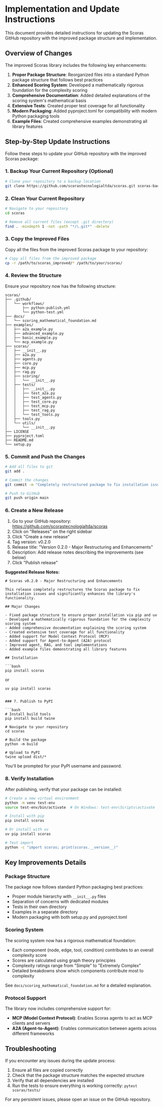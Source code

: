 # Implementation and Update Instructions

This document provides detailed instructions for updating the Scoras GitHub repository with the improved package structure and implementation.

## Overview of Changes

The improved Scoras library includes the following key enhancements:

1. **Proper Package Structure**: Reorganized files into a standard Python package structure that follows best practices
2. **Enhanced Scoring System**: Developed a mathematically rigorous foundation for the complexity scoring
3. **Comprehensive Documentation**: Added detailed explanations of the scoring system's mathematical basis
4. **Extensive Tests**: Created proper test coverage for all functionality
5. **Modern Packaging**: Added pyproject.toml for compatibility with modern Python packaging tools
6. **Example Files**: Created comprehensive examples demonstrating all library features

## Step-by-Step Update Instructions

Follow these steps to update your GitHub repository with the improved Scoras package:

### 1. Backup Your Current Repository (Optional)

```bash
# Clone your repository to a backup location
git clone https://github.com/scorastecnologialtda/scoras.git scoras-backup
```

### 2. Clean Your Current Repository

```bash
# Navigate to your repository
cd scoras

# Remove all current files (except .git directory)
find . -mindepth 1 -not -path "*/\.git*" -delete
```

### 3. Copy the Improved Files

Copy all the files from the improved Scoras package to your repository:

```bash
# Copy all files from the improved package
cp -r /path/to/scoras_improved/* /path/to/your/scoras/
```

### 4. Review the Structure

Ensure your repository now has the following structure:

```
scoras/
├── .github/
│   └── workflows/
│       ├── python-publish.yml
│       └── python-test.yml
├── docs/
│   └── scoring_mathematical_foundation.md
├── examples/
│   ├── a2a_example.py
│   ├── advanced_example.py
│   ├── basic_example.py
│   └── mcp_example.py
├── scoras/
│   ├── __init__.py
│   ├── a2a.py
│   ├── agents.py
│   ├── core.py
│   ├── mcp.py
│   ├── rag.py
│   ├── scoring/
│   │   └── __init__.py
│   ├── tests/
│   │   ├── __init__.py
│   │   ├── test_a2a.py
│   │   ├── test_agents.py
│   │   ├── test_core.py
│   │   ├── test_mcp.py
│   │   ├── test_rag.py
│   │   └── test_tools.py
│   ├── tools.py
│   └── utils/
│       └── __init__.py
├── LICENSE
├── pyproject.toml
├── README.md
└── setup.py
```

### 5. Commit and Push the Changes

```bash
# Add all files to git
git add .

# Commit the changes
git commit -m "Completely restructured package to fix installation issues and enhance scoring system"

# Push to GitHub
git push origin main
```

### 6. Create a New Release

1. Go to your GitHub repository: https://github.com/scorastecnologialtda/scoras
2. Click on "Releases" on the right sidebar
3. Click "Create a new release"
4. Tag version: v0.2.0
5. Release title: "Version 0.2.0 - Major Restructuring and Enhancements"
6. Description: Add release notes describing the improvements (see below)
7. Click "Publish release"

**Suggested Release Notes:**

```
# Scoras v0.2.0 - Major Restructuring and Enhancements

This release completely restructures the Scoras package to fix installation issues and significantly enhances the library's functionality.

## Major Changes

- Fixed package structure to ensure proper installation via pip and uv
- Developed a mathematically rigorous foundation for the complexity scoring system
- Added comprehensive documentation explaining the scoring system
- Created extensive test coverage for all functionality
- Added support for Model Context Protocol (MCP)
- Added support for Agent-to-Agent (A2A) protocol
- Improved agent, RAG, and tool implementations
- Added example files demonstrating all library features

## Installation

```bash
pip install scoras
```

or

```bash
uv pip install scoras
```
```

### 7. Publish to PyPI

```bash
# Install build tools
pip install build twine

# Navigate to your repository
cd scoras

# Build the package
python -m build

# Upload to PyPI
twine upload dist/*
```

You'll be prompted for your PyPI username and password.

### 8. Verify Installation

After publishing, verify that your package can be installed:

```bash
# Create a new virtual environment
python -m venv test-env
source test-env/bin/activate  # On Windows: test-env\Scripts\activate

# Install with pip
pip install scoras

# Or install with uv
uv pip install scoras

# Test import
python -c "import scoras; print(scoras.__version__)"
```

## Key Improvements Details

### Package Structure

The package now follows standard Python packaging best practices:

- Proper module hierarchy with `__init__.py` files
- Separation of concerns with dedicated modules
- Tests in their own directory
- Examples in a separate directory
- Modern packaging with both setup.py and pyproject.toml

### Scoring System

The scoring system now has a rigorous mathematical foundation:

- Each component (node, edge, tool, condition) contributes to an overall complexity score
- Scores are calculated using graph theory principles
- Complexity ratings range from "Simple" to "Extremely Complex"
- Detailed breakdowns show which components contribute most to complexity

See `docs/scoring_mathematical_foundation.md` for a detailed explanation.

### Protocol Support

The library now includes comprehensive support for:

- **MCP (Model Context Protocol)**: Enables Scoras agents to act as MCP clients and servers
- **A2A (Agent-to-Agent)**: Enables communication between agents across different frameworks

## Troubleshooting

If you encounter any issues during the update process:

1. Ensure all files are copied correctly
2. Check that the package structure matches the expected structure
3. Verify that all dependencies are installed
4. Run the tests to ensure everything is working correctly: `pytest scoras/tests/`

For any persistent issues, please open an issue on the GitHub repository.
